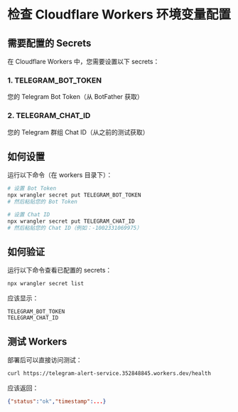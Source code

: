 # 检查 Cloudflare Workers 环境变量配置

## 需要配置的 Secrets

在 Cloudflare Workers 中，您需要设置以下 secrets：

### 1. TELEGRAM_BOT_TOKEN
您的 Telegram Bot Token（从 BotFather 获取）

### 2. TELEGRAM_CHAT_ID  
您的 Telegram 群组 Chat ID（从之前的测试获取）

## 如何设置

运行以下命令（在 workers 目录下）：

```bash
# 设置 Bot Token
npx wrangler secret put TELEGRAM_BOT_TOKEN
# 然后粘贴您的 Bot Token

# 设置 Chat ID
npx wrangler secret put TELEGRAM_CHAT_ID
# 然后粘贴您的 Chat ID（例如：-1002331069975）
```

## 如何验证

运行以下命令查看已配置的 secrets：

```bash
npx wrangler secret list
```

应该显示：
```
TELEGRAM_BOT_TOKEN
TELEGRAM_CHAT_ID
```

## 测试 Workers

部署后可以直接访问测试：

```bash
curl https://telegram-alert-service.352848845.workers.dev/health
```

应该返回：
```json
{"status":"ok","timestamp":...}
```
